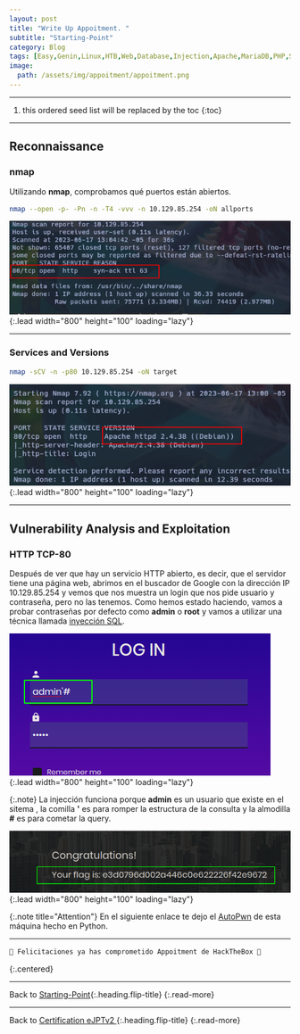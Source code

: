 ```yaml
---
layout: post
title: "Write Up Appoitment. "
subtitle: "Starting-Point"
category: Blog
tags: [Easy,Genin,Linux,HTB,Web,Database,Injection,Apache,MariaDB,PHP,SQL,SQLi,Reconnaissance,eJPTv2]  
image:
  path: /assets/img/appoitment/appoitment.png
---
```


***

<!--more-->

1. this ordered seed list will be replaced by the toc
{:toc}

***

## Reconnaissance

### nmap

Utilizando **nmap**, comprobamos qué puertos están abiertos.

```bash
nmap --open -p- -Pn -n -T4 -vvv -n 10.129.85.254 -oN allports
```

![list](/assets/img/appoitment/nmap.png){:.lead width="800" height="100" loading="lazy"}

***

### Services and Versions

```bash
nmap -sCV -n -p80 10.129.85.254 -oN target
```

![list](/assets/img/appoitment/service.png){:.lead width="800" height="100" loading="lazy"}

***

## Vulnerability Analysis and Exploitation

### HTTP TCP-80

Después de ver que hay un servicio HTTP abierto, es decir, que el servidor tiene una página web, abrimos en el buscador de Google con la dirección IP 10.129.85.254 y vemos que nos muestra un login que nos pide usuario y contraseña, pero no las tenemos. Como hemos estado haciendo, vamos a probar contraseñas por defecto como **admin** o **root** y vamos a utilizar una técnica llamada [inyección SQL].


[inyección SQL]: https://portswigger.net/web-security/sql-injection/cheat-sheet


![list](/assets/img/appoitment/exploit.png){:.lead width="800" height="100" loading="lazy"}


{:.note}
La injección funciona porque **admin** es un usuario que existe en el sitema , la  comilla **'** es para romper la estructura de la consulta y la almodilla **#** es para cometar la query.


![list](/assets/img/appoitment/flag.png){:.lead width="800" height="100" loading="lazy"}


{:.note title="Attention"}
En el siguiente enlace te dejo el [AutoPwn](https://github.com/4xLoff/Python-Scripting/blob/main/appoitmentPwn.py) de esta máquina hecho en Python.


***

```bash
🎉 Felicitaciones ya has comprometido Appoitment de HackTheBox 🎉
```
{:.centered}

***

Back to [Starting-Point](2023-02-02-Starting-Point.md){:.heading.flip-title}
{:.read-more}

***
Back to [Certification eJPTv2 ](2023-06-02-Road-to-eJPTv2.md){:.heading.flip-title}
{:.read-more}